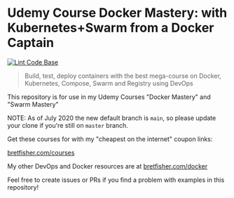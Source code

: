 # Udemy Course Docker Mastery: with Kubernetes+Swarm from a Docker Captain

[![Lint Code Base](https://github.com/BretFisher/udemy-docker-mastery/actions/workflows/call-super-linter.yaml/badge.svg)](https://github.com/BretFisher/udemy-docker-mastery/actions/workflows/call-super-linter.yaml)

> Build, test, deploy containers with the best mega-course on Docker, Kubernetes, Compose, Swarm and Registry using DevOps

This repository is for use in my Udemy Courses "Docker Mastery" and "Swarm Mastery"

NOTE: As of July 2020 the new default branch is `main`, so please update your clone if you're still on `master` branch.

Get these courses for with my "cheapest on the internet" coupon links:

[bretfisher.com/courses](https://www.bretfisher.com/courses)

My other DevOps and Docker resources are at [bretfisher.com/docker](https://www.bretfisher.com/docker)

Feel free to create issues or PRs if you find a problem with examples in this repository!
